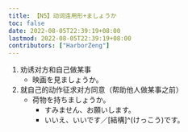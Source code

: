 ```yaml
---
title: 【N5】动词连用形+ましょうか
toc: false
date: 2022-08-05T22:39:19+08:00
lastmod: 2022-08-05T22:39:19+08:00
contributors: ["HarborZeng"]
---
```


1. 劝诱对方和自己做某事
   - 映画を見ましょうか。
2. 就自己的动作征求对方同意（帮助他人做某事之前）
   - 荷物を持ちましょうか。
     - すみません、お願いします。
     - いいえ、いいです／[結構]^(けっこう)です。

